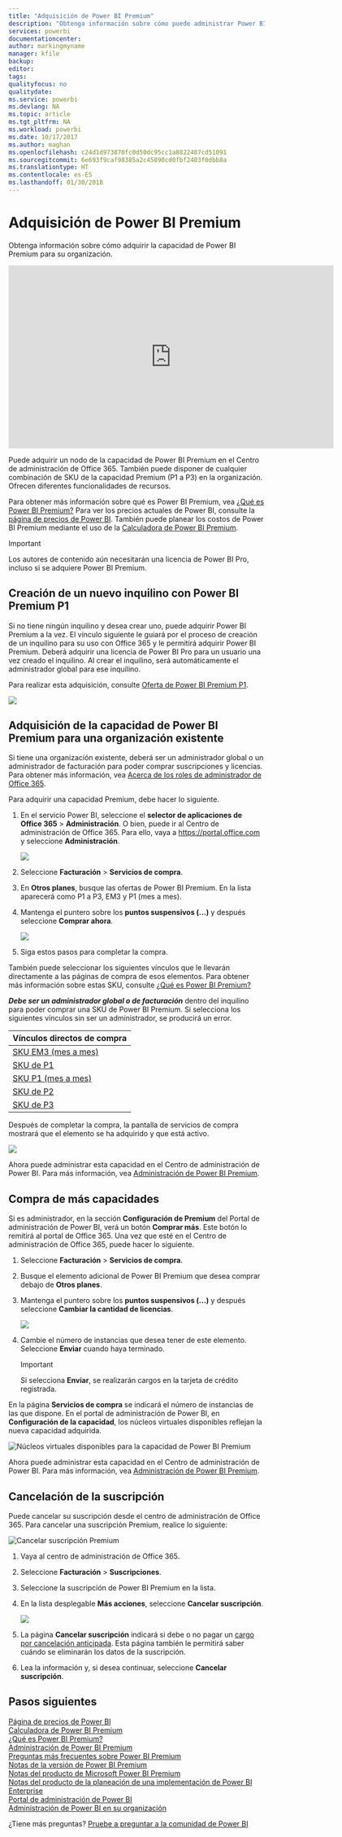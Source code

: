 ```yaml
---
title: "Adquisición de Power BI Premium"
description: "Obtenga información sobre cómo puede administrar Power BI Premium y habilitar el acceso a contenido para toda la organización."
services: powerbi
documentationcenter: 
author: markingmyname
manager: kfile
backup: 
editor: 
tags: 
qualityfocus: no
qualitydate: 
ms.service: powerbi
ms.devlang: NA
ms.topic: article
ms.tgt_pltfrm: NA
ms.workload: powerbi
ms.date: 10/17/2017
ms.author: maghan
ms.openlocfilehash: c24d1d973870fc0d50dc95cc1a8822487cd51091
ms.sourcegitcommit: 6e693f9caf98385a2c45890cd0fbf2403f0dbb8a
ms.translationtype: HT
ms.contentlocale: es-ES
ms.lasthandoff: 01/30/2018
---
```

# <a name="how-to-purchase-power-bi-premium"></a>Adquisición de Power BI Premium
Obtenga información sobre cómo adquirir la capacidad de Power BI Premium para su organización.

<iframe width="640" height="360" src="https://www.youtube.com/embed/NkvYs5Qp4iA?rel=0&amp;showinfo=0" frameborder="0" allowfullscreen></iframe>

Puede adquirir un nodo de la capacidad de Power BI Premium en el Centro de administración de Office 365. También puede disponer de cualquier combinación de SKU de la capacidad Premium (P1 a P3) en la organización. Ofrecen diferentes funcionalidades de recursos.

Para obtener más información sobre qué es Power BI Premium, vea [¿Qué es Power BI Premium?](service-premium.md) Para ver los precios actuales de Power BI, consulte la [página de precios de Power BI](https://powerbi.microsoft.com/pricing/). También puede planear los costos de Power BI Premium mediante el uso de la [Calculadora de Power BI Premium](https://powerbi.microsoft.com/calculator/).

> [!IMPORTANT]
> Los autores de contenido aún necesitarán una licencia de Power BI Pro, incluso si se adquiere Power BI Premium.
> 
> 

## <a name="create-a-new-tenant-with-power-bi-premium-p1"></a>Creación de un nuevo inquilino con Power BI Premium P1
Si no tiene ningún inquilino y desea crear uno, puede adquirir Power BI Premium a la vez. El vínculo siguiente le guiará por el proceso de creación de un inquilino para su uso con Office 365 y le permitirá adquirir Power BI Premium. Deberá adquirir una licencia de Power BI Pro para un usuario una vez creado el inquilino. Al crear el inquilino, será automáticamente el administrador global para ese inquilino.

Para realizar esta adquisición, consulte [Oferta de Power BI Premium P1](https://signup.microsoft.com/Signup?OfferId=b3ec5615-cc11-48de-967d-8d79f7cb0af1).

![](media/service-admin-premium-purchase/premium-purchase-with-tenant.png)

## <a name="purchase-a-power-bi-premium-capacity-for-an-existing-organization"></a>Adquisición de la capacidad de Power BI Premium para una organización existente
Si tiene una organización existente, deberá ser un administrador global o un administrador de facturación para poder comprar suscripciones y licencias. Para obtener más información, vea [Acerca de los roles de administrador de Office 365](https://support.office.com/article/About-Office-365-admin-roles-da585eea-f576-4f55-a1e0-87090b6aaa9d).

Para adquirir una capacidad Premium, debe hacer lo siguiente.

1. En el servicio Power BI, seleccione el **selector de aplicaciones de Office 365** > **Administración**. O bien, puede ir al Centro de administración de Office 365. Para ello, vaya a https://portal.office.com y seleccione **Administración**.
   
    ![](media/service-admin-premium-purchase/o365-app-picker.png)
2. Seleccione **Facturación** > **Servicios de compra**.
3. En **Otros planes**, busque las ofertas de Power BI Premium. En la lista aparecerá como P1 a P3, EM3 y P1 (mes a mes).
4. Mantenga el puntero sobre los **puntos suspensivos (...)** y después seleccione **Comprar ahora**.
   
    ![](media/service-admin-premium-purchase/premium-purchase.png)
5. Siga estos pasos para completar la compra.

También puede seleccionar los siguientes vínculos que le llevarán directamente a las páginas de compra de esos elementos. Para obtener más información sobre estas SKU, consulte [¿Qué es Power BI Premium?](service-premium.md#premiumskus)

***Debe ser un administrador global o de facturación*** dentro del inquilino para poder comprar una SKU de Power BI Premium. Si selecciona los siguientes vínculos sin ser un administrador, se producirá un error.

| Vínculos directos de compra |
| --- |
| [SKU EM3 (mes a mes)](https://portal.office.com/commerce/completeorder.aspx?OfferId=4004702D-749C-4F74-BF47-3048F1833780&adminportal=1) |
| [SKU de P1](https://portal.office.com/commerce/completeorder.aspx?OfferId=b3ec5615-cc11-48de-967d-8d79f7cb0af1&adminportal=1) |
| [SKU P1 (mes a mes)](https://portal.office.com/commerce/completeorder.aspx?OfferId=E4C8EDD3-74A1-4D42-A738-C647972FBE81&adminportal=1) |
| [SKU de P2](https://portal.office.com/commerce/completeorder.aspx?OfferId=062F2AA7-B4BC-4B0E-980F-2072102D8605&adminportal=1) |
| [SKU de P3](https://portal.office.com/commerce/completeorder.aspx?OfferId=40c7d673-375c-42a1-84ca-f993a524fed0&adminportal=1) |

Después de completar la compra, la pantalla de servicios de compra mostrará que el elemento se ha adquirido y que está activo.

![](media/service-admin-premium-purchase/premium-purchased.png)

Ahora puede administrar esta capacidad en el Centro de administración de Power BI. Para más información, vea [Administración de Power BI Premium](service-admin-premium-manage.md).

## <a name="purchase-more-capacities"></a>Compra de más capacidades
Si es administrador, en la sección **Configuración de Premium** del Portal de administración de Power BI, verá un botón **Comprar más**. Este botón lo remitirá al portal de Office 365. Una vez que esté en el Centro de administración de Office 365, puede hacer lo siguiente.

1. Seleccione **Facturación** > **Servicios de compra**.
2. Busque el elemento adicional de Power BI Premium que desea comprar debajo de **Otros planes**.
3. Mantenga el puntero sobre los **puntos suspensivos (...)** y después seleccione **Cambiar la cantidad de licencias**.
   
    ![](media/service-admin-premium-purchase/premium-purchase-more.png)
4. Cambie el número de instancias que desea tener de este elemento. Seleccione **Enviar** cuando haya terminado.
   
   > [!IMPORTANT]
   > Si selecciona **Enviar**, se realizarán cargos en la tarjeta de crédito registrada.
   > 
   > 

En la página **Servicios de compra** se indicará el número de instancias de las que dispone. En el portal de administración de Power BI, en **Configuración de la capacidad**, los núcleos virtuales disponibles reflejan la nueva capacidad adquirida.

![Núcleos virtuales disponibles para la capacidad de Power BI Premium](media/service-admin-premium-purchase/premium-capacities.png)

Ahora puede administrar esta capacidad en el Centro de administración de Power BI. Para más información, vea [Administración de Power BI Premium](service-admin-premium-manage.md).

## <a name="cancel-your-subscription"></a>Cancelación de la suscripción
Puede cancelar su suscripción desde el centro de administración de Office 365. Para cancelar una suscripción Premium, realice lo siguiente:

![](media/service-admin-premium-purchase/premium-cancel-subscription.png "Cancelar suscripción Premium")

1. Vaya al centro de administración de Office 365.
2. Seleccione **Facturación** > **Suscripciones**.
3. Seleccione la suscripción de Power BI Premium en la lista.
4. En la lista desplegable **Más acciones**, seleccione **Cancelar suscripción**.
   
    ![](media/service-admin-premium-purchase/o365-more-actions.png)
5. La página **Cancelar suscripción** indicará si debe o no pagar un [cargo por cancelación anticipada](https://support.office.com/article/early-termination-fees-6487d4de-401a-466f-8bc3-c0beb5cc40d3). Esta página también le permitirá saber cuándo se eliminarán los datos de la suscripción.
6. Lea la información y, si desea continuar, seleccione **Cancelar suscripción**.

## <a name="next-steps"></a>Pasos siguientes
[Página de precios de Power BI](https://powerbi.microsoft.com/pricing/)  
[Calculadora de Power BI Premium](https://powerbi.microsoft.com/calculator/)  
[¿Qué es Power BI Premium?](service-premium.md)  
[Administración de Power BI Premium](service-admin-premium-manage.md)  
[Preguntas más frecuentes sobre Power BI Premium](service-premium-faq.md)  
[Notas de la versión de Power BI Premium](service-premium-release-notes.md)  
[Notas del producto de Microsoft Power BI Premium](https://aka.ms/pbipremiumwhitepaper)  
[Notas del producto de la planeación de una implementación de Power BI Enterprise](https://aka.ms/pbienterprisedeploy)  
[Portal de administración de Power BI](service-admin-portal.md)  
[Administración de Power BI en su organización](service-admin-administering-power-bi-in-your-organization.md)  

¿Tiene más preguntas? [Pruebe a preguntar a la comunidad de Power BI](http://community.powerbi.com/)

